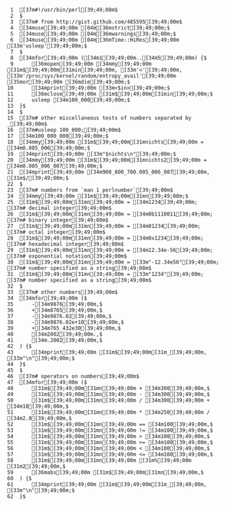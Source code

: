      1	[37m#!/usr/bin/perl[39;49;00m$
     2	$
     3	[37m# from http://gist.github.com/485595[39;49;00m$
     4	[34muse[39;49;00m [04m[36mstrict[39;49;00m;$
     5	[34muse[39;49;00m [04m[36mwarnings[39;49;00m;$
     6	[34muse[39;49;00m [04m[36mTime::HiRes[39;49;00m [33m'usleep'[39;49;00m;$
     7	$
     8	[34mfor[39;49;00m ([34m1[39;49;00m..[34m5[39;49;00m) {$
     9	    [36mopen[39;49;00m [34mmy[39;49;00m [31m$[39;49;00m[31min[39;49;00m, [33m'<'[39;49;00m, [33m'/proc/sys/kernel/random/entropy_avail'[39;49;00m [35mor[39;49;00m [36mdie[39;49;00m;$
    10	    [34mprint[39;49;00m [33m<$in>[39;49;00m;$
    11	    [36mclose[39;49;00m [31m$[39;49;00m[31min[39;49;00m;$
    12	    usleep [34m100_000[39;49;00m;$
    13	}$
    14	$
    15	[37m# other miscellaneous tests of numbers separated by _[39;49;00m$
    16	[37m#usleep 100_000;[39;49;00m$
    17	[34m100_000_000[39;49;00m;$
    18	[34mmy[39;49;00m [31m$[39;49;00m[31mnichts[39;49;00m = [34m0.005_006[39;49;00m;$
    19	[34mprint[39;49;00m [33m"$nichts\n"[39;49;00m;$
    20	[34mmy[39;49;00m [31m$[39;49;00m[31mnichts2[39;49;00m = [34m0.005_006_007[39;49;00m;$
    21	[34mprint[39;49;00m [34m900_800_700.005_006_007[39;49;00m, [31m$/[39;49;00m;$
    22	$
    23	[37m# numbers from `man 1 perlnumber`[39;49;00m$
    24	[34mmy[39;49;00m [31m$[39;49;00m[31mn[39;49;00m;$
    25	[31m$[39;49;00m[31mn[39;49;00m = [34m1234[39;49;00m;              [37m# decimal integer[39;49;00m$
    26	[31m$[39;49;00m[31mn[39;49;00m = [34m0b1110011[39;49;00m;         [37m# binary integer[39;49;00m$
    27	[31m$[39;49;00m[31mn[39;49;00m = [34m01234[39;49;00m;             [37m# octal integer[39;49;00m$
    28	[31m$[39;49;00m[31mn[39;49;00m = [34m0x1234[39;49;00m;            [37m# hexadecimal integer[39;49;00m$
    29	[31m$[39;49;00m[31mn[39;49;00m = [34m12.34e-56[39;49;00m;         [37m# exponential notation[39;49;00m$
    30	[31m$[39;49;00m[31mn[39;49;00m = [33m"-12.34e56"[39;49;00m;       [37m# number specified as a string[39;49;00m$
    31	[31m$[39;49;00m[31mn[39;49;00m = [33m"1234"[39;49;00m;            [37m# number specified as a string[39;49;00m$
    32	$
    33	[37m# other numbers[39;49;00m$
    34	[34mfor[39;49;00m ($
    35	    -[34m9876[39;49;00m,$
    36	    +[34m8765[39;49;00m,$
    37	    -[34m9876.02[39;49;00m,$
    38	    -[34m9876.02e+10[39;49;00m,$
    39	    +[34m765_432e30[39;49;00m,$
    40	    [34m2002[39;49;00m.,$
    41	    [34m.2002[39;49;00m,$
    42	) {$
    43	    [34mprint[39;49;00m [31m$[39;49;00m[31m_[39;49;00m, [33m"\n"[39;49;00m;$
    44	}$
    45	$
    46	[37m# operators on numbers[39;49;00m$
    47	[34mfor[39;49;00m ($
    48	    [31m$[39;49;00m[31mn[39;49;00m + [34m300[39;49;00m,$
    49	    [31m$[39;49;00m[31mn[39;49;00m - [34m300[39;49;00m,$
    50	    [31m$[39;49;00m[31mn[39;49;00m / [34m300[39;49;00m + [34m10[39;49;00m,$
    51	    [31m$[39;49;00m[31mn[39;49;00m * [34m250[39;49;00m / [34m2.0[39;49;00m,$
    52	    [31m$[39;49;00m[31mn[39;49;00m == [34m100[39;49;00m,$
    53	    [31m$[39;49;00m[31mn[39;49;00m != [34m100[39;49;00m,$
    54	    [31m$[39;49;00m[31mn[39;49;00m > [34m100[39;49;00m,$
    55	    [31m$[39;49;00m[31mn[39;49;00m >= [34m100[39;49;00m,$
    56	    [31m$[39;49;00m[31mn[39;49;00m < [34m100[39;49;00m,$
    57	    [31m$[39;49;00m[31mn[39;49;00m <= [34m100[39;49;00m,$
    58	    [31m$[39;49;00m[31mn[39;49;00m [31m%[39;49;00m [31m2[39;49;00m,$
    59	    [36mabs[39;49;00m [31m$[39;49;00m[31mn[39;49;00m,$
    60	) {$
    61	    [34mprint[39;49;00m [31m$[39;49;00m[31m_[39;49;00m, [33m"\n"[39;49;00m;$
    62	}$

